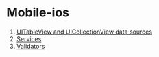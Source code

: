 # Mobile-ios

1. [UITableView and UICollectionView data sources](https://github.com/GrossumUA/Mobile-ios/wiki/UITableView-and-UICollectionView-data-sources)
2. [Services](https://github.com/GrossumUA/Mobile-ios/wiki/Services)
3. [Validators](https://github.com/GrossumUA/Mobile-ios/wiki/Validators)
